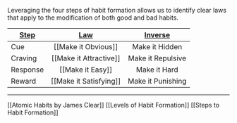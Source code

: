 Leveraging the four steps of habit formation allows us to identify clear laws that apply to the modification of both good and bad habits. 

| **<u>Step</u>** |     **<u>Law</u>**     | **<u>Inverse</u>** |
| --------------- | :--------------------: | :----------------: |
| Cue             |  [[Make it Obvious]]   |   Make it Hidden   |
| Craving         | [[Make it Attractive]] | Make it Repulsive  |
| Response        |    [[Make it Easy]]    |    Make it Hard    |
| Reward          | [[Make it Satisfying]] | Make it Punishing  |

---
[[Atomic Habits by James Clear]]
[[Levels of Habit Formation]]
[[Steps to Habit Formation]]